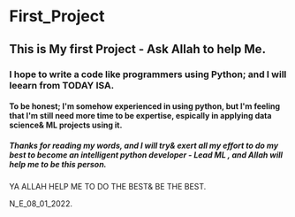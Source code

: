 # First_Project
## This is My first Project - Ask Allah to help Me.

### I hope to write a code like programmers using Python; and I will leearn from TODAY ISA.
#### To be honest; I'm somehow experienced in using python, but I'm feeling that I'm still need more time to be expertise, espically in applying data science& ML projects using it.

##### Thanks for reading my words, and I will try& exert all my effort to do my best to become an intelligent python developer - Lead ML , and Allah will help me to be this person.

YA ALLAH HELP ME TO DO THE BEST& BE THE BEST.

N_E_08_01_2022.
